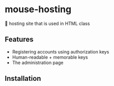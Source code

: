 # mouse-hosting
🐁 hosting site that is used in HTML class

## Features
 - Registering accounts using authorization keys
 - Human-readable + memorable keys
 - The administration page

## Installation
